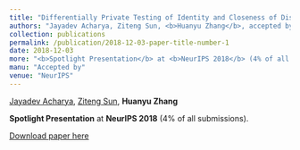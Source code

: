 ```yaml
---
title: "Differentially Private Testing of Identity and Closeness of Discrete Distributions"
authors: "Jayadev Acharya, Ziteng Sun, <b>Huanyu Zhang</b>, accepted by <b>NeurIPS, 2018</b>"
collection: publications
permalink: /publication/2018-12-03-paper-title-number-1
date: 2018-12-03
more: "<b>Spotlight Presentation</b> at <b>NeurIPS 2018</b> (4% of all submissions)."
manu: "Accepted by"
venue: "NeurIPS"
---
```



[Jayadev Acharya](https://people.ece.cornell.edu/acharya/), [Ziteng Sun](http://www.zitengsun.com/), **Huanyu Zhang**

**Spotlight Presentation** at **NeurIPS 2018** (4% of all submissions).

[Download paper here](https://papers.nips.cc/paper/7920-differentially-private-testing-of-identity-and-closeness-of-discrete-distributions.pdf)


